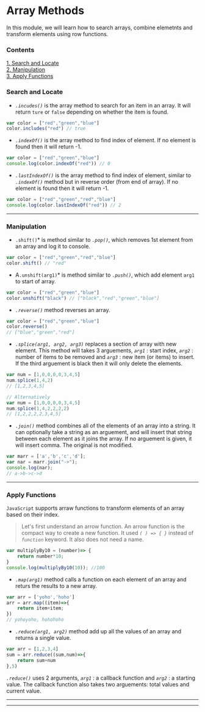 # Array Methods

In this module, we will learn how to search arrays, combine elemetnts and transform elements using row functions.

### Contents
[1. Search and Locate](#search-and-locate)  
[2. Manipulation](#manipulation)  
[3. Apply Functions](#apply-functions)

### Search and Locate
- *`.incudes()`* is the array method to search for an item in an array. It will return `ture` or `false` depending on whether the item is found.
``` js
var color = ["red","green","blue"]
color.includes("red") // true
```

- *`.indexOf()`* is the array method to find index of element. If no element is found then it will return -1.
``` js
var color = ["red","green","blue"]
console.log(color.indexOf("red")) // 0
```

- *`.lastIndexOf()`* is the array method to find index of element, similar to *`.indexOf()`* method but in reverse order (from end of array). If no element is found then it will return -1.
``` js
var color = ["red","green","red","blue"]
console.log(color.lastIndexOf("red")) // 2
```

------------------------------------------
### Manipulation
- `.shift()`* is method similar to *`.pop()`*, which removes 1st element from an array and log it to console.
``` js
var color = ["red","green","red","blue"]
color.shift() // "red"
```
- A`.unshift(arg1)`* is method similar to *`.push()`*, which add element `arg1` to start of array.
``` js
var color = ["red","green","blue"]
color.unshift("black") // ["black","red","green","blue"]
```

- *`.reverse()`* method reverses an array.
``` js
var color = ["red","green","blue"]
color.reverse()
// ["blue","green","red"]
```

- *`.splice(arg1, arg2, arg3)`* replaces a section of array with new element. This method will takes 3 arguements, *`arg1`* : start index, *`arg2`* : number of items to be removed and *`arg3`* : new item (or items) to insert. If the third arguement is black then it will only delete the elements.
``` js
var num = [1,0,0,0,0,3,4,5]
num.splice(1,4,2)
// [1,2,3,4,5]

// Alternatively
var num = [1,0,0,0,0,3,4,5]
num.splice(1,4,2,2,2,2)
// [1,2,2,2,2,3,4,5]
```

- *`.join()`* method combines all of the elements of an array into a string. It can optionally take a string as an arguement, and will insert that string between each element as it joins the array. If no arguement is given, it will insert comma. The original is not modified.
``` js
var marr = ['a','b','c','d'];
var nar = marr.join("->");
console.log(nar);
// a->b->c->d
```
------------------
### Apply Functions
`JavaScript` supports arraw functions to transform elements of an array based on their index. 

> Let's first understand an arrow function. An arrow function is the compact way to create a new function. It used *`( ) => { }`* instead of *`function`* keyword. It also does not need a name.
``` js
var multiplyBy10 = (number)=> {
    return number*10;
}
console.log(multiplyBy10(10)); //100
```

- *`.map(arg1)`* method calls a function on each element of an array and returs the results to a new array.
``` js
var arr = ['yoho','hoho']
arr = arr.map((item)=>{
    return item+item;
})
// yohoyoho, hohohoho
```
- *`.reduce(arg1, arg2)`* method add up all the values of an array and returns a single value.
``` js
var arr = [1,2,3,4]
sum = arr.reduce((sum,num)=>{
    return sum+num
},5)
```
*`.reduce()`* uses 2 arguments, *`arg1`* : a callback function and *`arg2`* : a starting value. The callback function also takes two arguements: total values and current value.

---
---